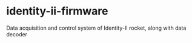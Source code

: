 # identity-ii-firmware
Data acquisition and control system of Identity-II rocket, along with data decoder
